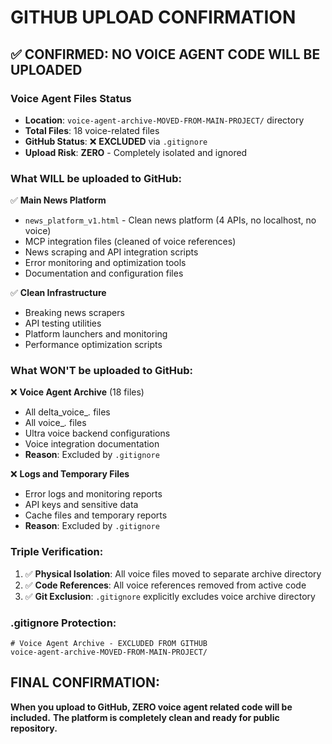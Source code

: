 # GITHUB UPLOAD CONFIRMATION

## ✅ CONFIRMED: NO VOICE AGENT CODE WILL BE UPLOADED

### Voice Agent Files Status
- **Location**: `voice-agent-archive-MOVED-FROM-MAIN-PROJECT/` directory
- **Total Files**: 18 voice-related files
- **GitHub Status**: ❌ **EXCLUDED** via `.gitignore`
- **Upload Risk**: **ZERO** - Completely isolated and ignored

### What WILL be uploaded to GitHub:
✅ **Main News Platform**
- `news_platform_v1.html` - Clean news platform (4 APIs, no localhost, no voice)
- MCP integration files (cleaned of voice references)
- News scraping and API integration scripts
- Error monitoring and optimization tools
- Documentation and configuration files

✅ **Clean Infrastructure**
- Breaking news scrapers
- API testing utilities  
- Platform launchers and monitoring
- Performance optimization scripts

### What WON'T be uploaded to GitHub:
❌ **Voice Agent Archive** (18 files)
- All delta_voice_*.* files
- All voice_*.* files
- Ultra voice backend configurations
- Voice integration documentation
- **Reason**: Excluded by `.gitignore`

❌ **Logs and Temporary Files**
- Error logs and monitoring reports
- API keys and sensitive data
- Cache files and temporary reports
- **Reason**: Excluded by `.gitignore`

### Triple Verification:
1. ✅ **Physical Isolation**: All voice files moved to separate archive directory
2. ✅ **Code References**: All voice references removed from active code
3. ✅ **Git Exclusion**: `.gitignore` explicitly excludes voice archive directory

### .gitignore Protection:
```
# Voice Agent Archive - EXCLUDED FROM GITHUB
voice-agent-archive-MOVED-FROM-MAIN-PROJECT/
```

## FINAL CONFIRMATION:
**When you upload to GitHub, ZERO voice agent related code will be included.**
**The platform is completely clean and ready for public repository.** 